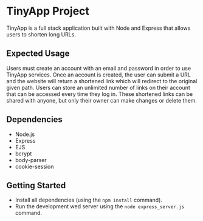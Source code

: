 # TinyApp Project

TinyApp is a full stack application built with Node and Express that allows users to shorten long URLs.

## Expected Usage

Users must create an account with an email and password in order to use TinyApp services. Once an account is created, the user can submit a URL and the website will return a shortened link which will redirect to the original given path. Users can store an unlimited number of links on their account that can be accessed every time they log in. These shortened links can be shared with anyone, but only their owner can make changes or delete them.

## Dependencies

- Node.js
- Express
- EJS
- bcrypt
- body-parser
- cookie-session

## Getting Started

- Install all dependencies (using the `npm install` command).
- Run the development wed server using the `node express_server.js` command.